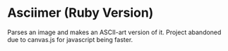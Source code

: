 # Asciimer (Ruby Version)

Parses an image and makes an ASCII-art version of it. Project abandoned due to canvas.js for javascript being faster.
